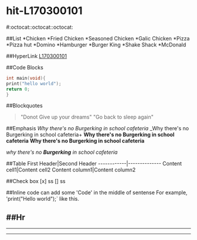 # hit-L170300101
#:octocat::octocat::octocat:

##List
*Chicken
  *Fried Chicken
  *Seasoned Chicken
  *Galic Chicken
*Pizza
  *Pizza hut
  *Domino
*Hamburger
  *Burger King
  *Shake Shack
  *McDonald

##HyperLink
[L170300101](https://github.com/L170300101/hit-L170300101)

##Code Blocks
```C
int main(void){
print("hello world");
return 0;
}
```

##Blockquotes
>"Donot Give up  your dreams"
>"Go back to sleep again"

##Emphasis
*Why there's no Burgerking in school cafeteria*
_Why there's no Burgerking in school cafeteria+
**Why there's no Burgerking in school cafeteria**
__Why there's no Burgerking in school cafeteria__

*why there's no **Burgerking** in school cafeteria*

##Table
First Header|Second Header
------------|--------------
Content cell1|Content cell2
Content column1|Content column2

##Check box
[x] ss
[] ss

##Inline code
can add some 'Code' in the middle of sentense
For example, 'print("Hello world");` like this.

##Hr
---
***
---
